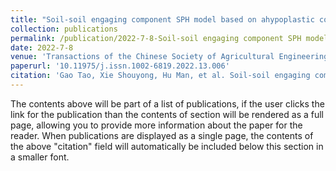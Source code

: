 ```yaml
---
title: "Soil-soil engaging component SPH model based on ahypoplastic constitutive model"
collection: publications
permalink: /publication/2022-7-8-Soil-soil engaging component SPH model based on ahypoplastic constitutive model
date: 2022-7-8
venue: 'Transactions of the Chinese Society of Agricultural Engineering'
paperurl: '10.11975/j.issn.1002-6819.2022.13.006'
citation: 'Gao Tao, Xie Shouyong, Hu Man, et al. Soil-soil engaging component SPH model based on a hypoplastic constitutive model[J]. Transactions of the Chinese Society of Agricultural Engineering (Transactions of the CSAE), 2022, 38(13): 47-55.'
---
```


The contents above will be part of a list of publications, if the user clicks the link for the publication than the contents of section will be rendered as a full page, allowing you to provide more information about the paper for the reader. When publications are displayed as a single page, the contents of the above "citation" field will automatically be included below this section in a smaller font.
